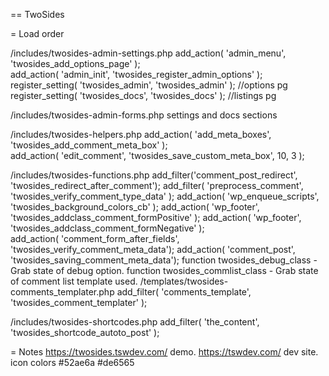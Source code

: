 == TwoSides 

= Load order

/includes/twosides-admin-settings.php
    add_action( 'admin_menu', 'twosides_add_options_page' );  
    add_action( 'admin_init', 'twosides_register_admin_options' );
    register_setting( 'twosides_admin', 'twosides_admin' ); //options pg
    register_setting( 'twosides_docs', 'twosides_docs' ); //listings pg

/includes/twosides-admin-forms.php
    settings and docs sections

/includes/twosides-helpers.php
    add_action( 'add_meta_boxes', 'twosides_add_comment_meta_box' );  
    add_action( 'edit_comment', 'twosides_save_custom_meta_box', 10, 3 ); 

/includes/twosides-functions.php
    add_filter('comment_post_redirect', 'twosides_redirect_after_comment');
    add_filter( 'preprocess_comment', 'twosides_verify_comment_type_data' );
    add_action( 'wp_enqueue_scripts', 'twosides_background_colors_cb' ); 
    add_action( 'wp_footer', 'twosides_addclass_comment_formPositive' );
    add_action( 'wp_footer', 'twosides_addclass_comment_formNegative' );  
    add_action( 'comment_form_after_fields', 'twosides_verify_comment_meta_data');
    add_action( 'comment_post', 'twosides_saving_comment_meta_data');
    function twosides_debug_class - Grab state of debug option.
    function twosides_commlist_class - Grab state of comment list template used.
/templates/twosides-comments_templater.php
    add_filter( 'comments_template', 'twosides_comment_templater' );

/includes/twosides-shortcodes.php
    add_filter( 'the_content', 'twosides_shortcode_autoto_post' ); 

= Notes
https://twosides.tswdev.com/ demo. https://tswdev.com/ dev site.
icon colors #52ae6a #de6565